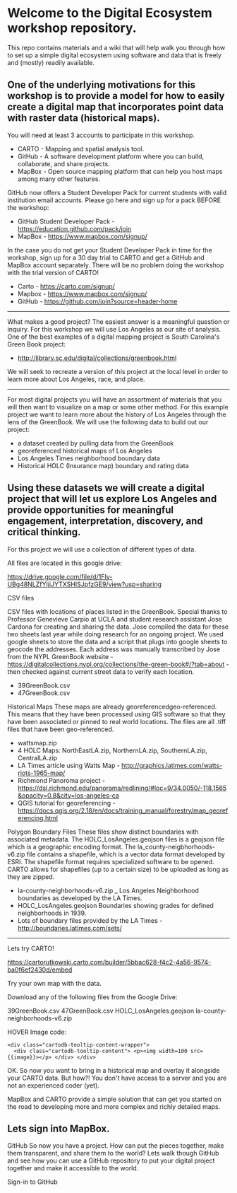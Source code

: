 # Welcome to the Digital Ecosystem workshop repository. 

This repo contains materials and a wiki that will help walk you through how to set up a simple digital ecosystem using software and data that is freely and (mostly) readily available. 

One of the underlying motivations for this workshop is to provide a model for how to easily create a digital map that incorporates point data with raster data (historical maps). 
--------------
You will need at least 3 accounts to participate in this workshop.

* CARTO - Mapping and spatial analysis tool.
* GitHub - A software development platform where you can build, collaborate, and share projects.
* MapBox - Open source mapping platform that can help you host maps among many other features.

GitHub now offers a Student Developer Pack for current students with valid institution email accounts. 
Please go here and sign up for a pack BEFORE the workshop:

* GitHub Student Developer Pack - https://education.github.com/pack/join
* MapBox - https://www.mapbox.com/signup/

In the case you do not get your Student Developer Pack in time for the workshop, sign up for a 30 day trial to CARTO and get a GitHub and MapBox account separately. There will be no problem doing the workshop with the trial version of CARTO!

* Carto - https://carto.com/signup/
* Mapbox - https://www.mapbox.com/signup/
* GitHub - https://github.com/join?source=header-home
----------
What makes a good project? The easiest answer is a meaningful question or inquiry. For this workshop we will use Los Angeles as our site of analysis. One of the best examples of a digital mapping project is South Carolina's Green Book project:

* http://library.sc.edu/digital/collections/greenbook.html 

We will seek to recreate a version of this project at the local level in order to learn more about Los Angeles, race, and place.

----------
For most digital projects you will have an assortment of materials that you will then want to visualize on a map or some other method. For this example project we want to learn more about the history of Los Angeles through the lens of the GreenBook. We will use the following data to build out our project:

* a dataset created by pulling data from the GreenBook
* georeferenced historical maps of Los Angeles
* Los Angeles Times neighborhood boundary data
* Historical HOLC (Insurance map) boundary and rating data

Using these datasets we will create a digital project that will let us explore Los Angeles and provide opportunities for meaningful engagement, interpretation, discovery, and critical thinking.
----------------
For this project we will use a collection of different types of data.

All files are located in this google drive:

https://drive.google.com/file/d/1FIy-UBg48NLZfYIjiJYTXSHISJpfzGE9/view?usp=sharing

CSV files

CSV files with locations of places listed in the GreenBook. Special thanks to Professor Genevieve Carpio at UCLA and student research assistant Jose Cardona for creating and sharing the data. Jose compiled the data for these two sheets last year while doing research for an ongoing project. We used google sheets to store the data and a script that plugs into google sheets to geocode the addresses. Each address was manually transcribed by Jose from the NYPL GreenBook website - https://digitalcollections.nypl.org/collections/the-green-book#/?tab=about - then checked against current street data to verify each location.

* 39GreenBook.csv
* 47GreenBook.csv

Historical Maps These maps are already georeferencedgeo-referenced. This means that they have been processed using GIS software so that they have been associated or pinned to real world locations. The files are all .tiff files that have been geo-referenced.

* wattsmap.zip
* 4 HOLC Maps: NorthEastLA.zip, NorthernLA.zip, SouthernLA.zip, CentralLA.zip
* LA Times article using Watts Map - http://graphics.latimes.com/watts-riots-1965-map/
* Richmond Panoroma project - https://dsl.richmond.edu/panorama/redlining/#loc=9/34.0050/-118.1565&opacity=0.8&city=los-angeles-ca
* QGIS tutorial for georeferencing - https://docs.qgis.org/2.18/en/docs/training_manual/forestry/map_georeferencing.html

Polygon Boundary Files These files show distinct boundaries with associated metadata. The HOLC_LosAngeles.geojson files is a geojson file which is a geographic encoding format. The la_county-neigbhorhoods-v6.zip file contains a shapefile, which is a vector data format developed by ESRI. The shapefile format requires specialized software to be opened. CARTO allows for shapefiles (up to a certain size) to be uploaded as long as they are zipped.

* la-county-neighborhoods-v6.zip _ Los Angeles Neighborhood boundaries as developed by the LA Times.
* HOLC_LosAngeles.geojson Boundaries showing grades for defined neighborhoods in 1939.
* Lots of boundary files provided by the LA Times - http://boundaries.latimes.com/sets/
----------------

Lets try CARTO!

https://cartorutkowski.carto.com/builder/5bbac628-f4c2-4a56-9574-ba0f6ef2430d/embed

Try your own map with the data.

Download any of the following files from the Google Drive:

39GreenBook.csv
47GreenBook.csv
HOLC_LosAngeles.geojson
la-county-neighborhoods-v6.zip

HOVER Image code:
~~~~
<div class="cartodb-tooltip-content-wrapper">
  <div class="cartodb-tooltip-content"> <p><img width=100 src={{image}}></p> </div> </div>
~~~~
OK. So now you want to bring in a historical map and overlay it alongside your CARTO data. But how?! You don't have access to a server and you are not an experienced coder (yet).

MapBox and CARTO provide a simple solution that can get you started on the road to developing more and more complex and richly detailed maps.

Lets sign into MapBox.
------------------------
GitHub
So now you have a project. How can put the pieces together, make them transparent, and share them to the world? Lets walk though GitHub and see how you can use a GitHub repository to put your digital project together and make it accessible to the world.

Sign-in to GitHub

